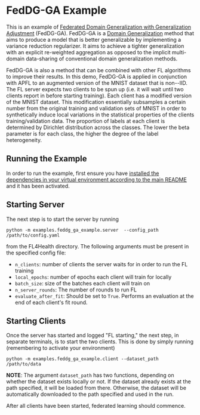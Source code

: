 # FedDG-GA Example
This is an example of [Federated Domain Generalization with Generalization Adjustment](https://openaccess.thecvf.com/content/CVPR2023/papers/Zhang_Federated_Domain_Generalization_With_Generalization_Adjustment_CVPR_2023_paper.pdf)
(FedDG-GA). FedDG-GA is a [Domain Generalization](https://paperswithcode.com/task/domain-generalization) method
that aims to produce a model that is better generalizable by implementing a variance reduction regularizer.
It aims to achieve a tighter generalization with an explicit re-weighted aggregation as opposed to the implicit
multi-domain data-sharing of conventional domain generalization methods.

FedDG-GA is also a method that can be combined with other FL algorithms to improve their results. In this demo,
FedDG-GA is applied in conjunction with APFL to an augmented version of the MNIST dataset that is non--IID. The FL
server expects two clients to be spun up (i.e. it will wait until two clients report in before starting training). Each
client has a modified version of the MNIST dataset. This modification essentially subsamples a certain number from the
original training and validation sets of MNIST in order to synthetically induce local variations in the statistical
properties  of the clients training/validation data. The proportion of labels at each client is determined by Dirichlet
distribution across the classes. The lower the beta parameter is for each class, the higher the degree of the label
heterogeneity.

## Running the Example
In order to run the example, first ensure you have [installed the dependencies in your virtual environment according to the main README](/README.md#development-requirements) and it has been activated.

## Starting Server

The next step is to start the server by running
```
python -m examples.feddg_ga_example.server  --config_path /path/to/config.yaml
```
from the FL4Health directory. The following arguments must be present in the specified config file:
* `n_clients`: number of clients the server waits for in order to run the FL training
* `local_epochs`: number of epochs each client will train for locally
* `batch_size`: size of the batches each client will train on
* `n_server_rounds`: The number of rounds to run FL
* `evaluate_after_fit`: Should be set to `True`. Performs an evaluation at the end of each client's fit round.

## Starting Clients

Once the server has started and logged "FL starting," the next step, in separate terminals, is to start the two
clients. This is done by simply running (remembering to activate your environment)
```
python -m examples.feddg_ga_example.client --dataset_path /path/to/data
```
**NOTE**: The argument `dataset_path` has two functions, depending on whether the dataset exists locally or not. If
the dataset already exists at the path specified, it will be loaded from there. Otherwise, the dataset will be
automatically downloaded to the path specified and used in the run.

After all clients have been started, federated learning should commence.
